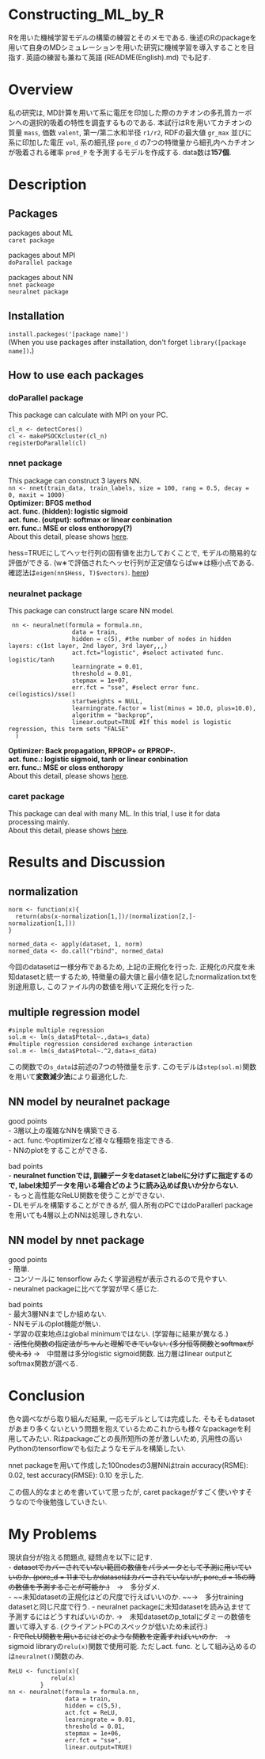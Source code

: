 # Constructing_ML_by_R
Rを用いた機械学習モデルの構築の練習とそのメモである. 後述のRのpackageを用いて自身のMDシミュレーションを用いた研究に機械学習を導入することを目指す. 英語の練習も兼ねて英語 (README(English).md) でも記す.  

# Overview    
私の研究は, MD計算を用いて系に電圧を印加した際のカチオンの多孔質カーボンへの選択的吸着の特性を調査するものである. 本試行はRを用いてカチオンの質量 `mass`, 価数 `valent`, 第一/第二水和半径 `r1/r2`, RDFの最大値 `gr_max` 並びに系に印加した電圧 `vol`, 系の細孔径 `pore_d` の7つの特徴量から細孔内へカチオンが吸着される確率 `pred_P` を予測するモデルを作成する. data数は**157個**.  

# Description  
## Packages  
packages about ML  
    `caret package`  
    
packages about MPI  
    `doParallel package`  

packages about NN  
    `nnet packeage`  
    `neuralnet package`

## Installation
`install.packeges('[package name]')`  
(When you use packages after installation, don't forget `library([package name])`.)
    
## How to use each packages
### doParallel package
This package can calculate with MPI on your PC.
```
cl_n <- detectCores()
cl <- makePSOCKcluster(cl_n)
registerDoParallel(cl)
```

### nnet package
This package can construct 3 layers NN.  
```nn <- nnet(train_data, train_labels, size = 100, rang = 0.5, decay = 0, maxit = 1000)```   
**Optimizer: BFGS method  
act. func. (hidden): logistic sigmoid  
act. func. (output): softmax or linear conbination  
err. func.: MSE or closs enthoropy(?)**  
About this detail, please shows [here](https://www.rdocumentation.org/packages/nnet/versions/7.3-14/topics/nnet).  

hess=TRUEにしてヘッセ行列の固有値を出力しておくことで, モデルの簡易的な評価ができる. (w∗で評価されたヘッセ行列が正定値ならばw∗は極小点である. 確認法は`eigen(nn$Hess, T)$vectors)`. [here](https://www.yasuhisay.info/entry/20081222/1229923231#プログラム))  
    
### neuralnet package  
This package can construct large scare NN model.  
```
 nn <- neuralnet(formula = formula.nn, 
                  data = train,
                  hidden = c(5), #the number of nodes in hidden layers: c(1st layer, 2nd layer, 3rd layer,,,)
                  act.fct="logistic", #select activated func. logistic/tanh
                  learningrate = 0.01, 
                  threshold = 0.01,
                  stepmax = 1e+07,
                  err.fct = "sse", #select error func. ce(logistics)/sse()
                  startweights = NULL,
                  learningrate.factor = list(minus = 10.0, plus=10.0),
                  algorithm = "backprop",
                  linear.output=TRUE #If this model is logistic regression, this term sets "FALSE"
  )
```  
**Optimizer: Back propagation, RPROP+ or RPROP-.  
act. func.: logistic sigmoid, tanh or linear conbination    
err. func.: MSE or closs enthoropy**    
About this detail, please shows [here](https://www.rdocumentation.org/packages/neuralnet/versions/1.44.2/topics/neuralnet).  

### caret package  
This package can deal with many ML. In this trial, I use it for data processing mainly.  
About this detail, please shows [here](http://topepo.github.io/caret/index.html).


# Results and Discussion
## normalization  
```
norm <- function(x){
  return(abs(x-normalization[1,])/(normalization[2,]-normalization[1,]))
}

normed_data <- apply(dataset, 1, norm)
normed_data <- do.call("rbind", normed_data)
```
今回のdatasetは一様分布であるため, 上記の正規化を行った. 正規化の尺度を未知datasetと統一するため, 特徴量の最大値と最小値を記したnormalization.txtを別途用意し, このファイル内の数値を用いて正規化を行った. 

## multiple regression model
```
#sinple multiple regression
sol.m <- lm(s_data$Ptotal~.,data=s_data)
#multiple regression considered exchange interaction
sol.m <- lm(s_data$Ptotal~.^2,data=s_data)
```
この関数での`s_data`は前述の7つの特徴量を示す.
このモデルは`step(sol.m)`関数を用いて**変数減少法**により最適化した.  

## NN model by neuralnet package  
good points  
    - 3層以上の複雑なNNを構築できる.    
    - act. func.やoptimizerなど様々な種類を指定できる.    
    - NNのplotをすることができる.  

bad points  
    - **neuralnet functionでは, 訓練データをdatasetとlabelに分けずに指定するので, label未知データを用いる場合どのように読み込めば良いか分からない.**  
    - もっと高性能なReLU関数を使うことができない.  
    - DLモデルを構築することができるが, 個人所有のPCではdoParallerl packageを用いても4層以上のNNは処理しきれない.  

## NN model by nnet package  
good points  
    - 簡単.  
    - コンソールに tensorflow みたく学習過程が表示されるので見やすい.  
    - neuralnet packageに比べて学習が早く感じた.  

bad points  
    - 最大3層NNまでしか組めない.  
    - NNモデルのplot機能が無い.  
    - 学習の収束地点はglobal minimumではない. (学習毎に結果が異なる.)  
    - ~~活性化関数の指定法がちゃんと理解できていない. (多分恒等関数とsoftmaxが使える)~~ →　中間層は多分logistic sigmoid関数. 出力層はlinear outputとsoftmax関数が選べる.

# Conclusion     
色々調べながら取り組んだ結果, 一応モデルとしては完成した. そもそもdatasetがあまり多くないという問題を抱えているためこれからも様々なpackageを利用してみたい. Rはpackageごとの長所短所の差が激しいため, 汎用性の高いPythonのtensorflowでも似たようなモデルを構築したい.  

nnet packageを用いて作成した100nodesの3層NNはtrain accuracy(RSME): 0.02, test accuracy(RMSE): 0.10 を示した.  

この個人的なまとめを書いていて思ったが, caret packageがすごく使いやすそうなので今後勉強していきたい.

# My Problems
現状自分が抱える問題点, 疑問点を以下に記す.  
    - ~~datasetでカバーされていない範囲の数値をパラメータとして予測に用いていいのか. (pore_d = 11までしかdatasetはカバーされていないが, pore_d = 15の時の数値を予測することが可能か.)~~　→　多分ダメ.    
    - ~~未知datasetの正規化はどの尺度で行えばいいのか. ~~→　多分training datasetと同じ尺度で行う. 
    - neuralnet packageに未知datasetを読み込ませて予測するにはどうすればいいのか. →　未知datasetのp_totalにダミーの数値を置いて導入する. (クライアントPCのスペックが低いため未試行.)  
    - ~~RでReLU関数を用いるにはどのような関数を定義すればいいのか.~~　→　sigmoid libraryの`relu(x)`関数で使用可能. ただしact. func. として組み込めるのは`neuralnet()`関数のみ.     
```
ReLU <- function(x){  
            relu(x)  
         }   
nn <- neuralnet(formula = formula.nn,   
                data = train,  
                hidden = c(5,5),  
                act.fct = ReLU,  
                learningrate = 0.01,   
                threshold = 0.01,  
                stepmax = 1e+06,  
                err.fct = "sse",  
                linear.output=TRUE)  
```  
      


